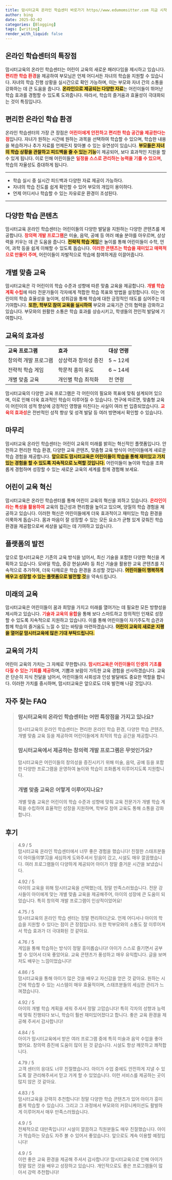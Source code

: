 ```yaml
---
title: 맘시터교육 온라인 학습센터 바로가기 https//www.edumomsitter.com 지금 시작하세요
author: bing
date: 2025-02-02
categories: [Blogging]
tags: [writing]
render_with_liquid: false
---
```



<h2 id='온라인 학습센터의 특장점'>온라인 학습센터의 특장점</h2>

<p>맘시터교육의 온라인 학습센터는 어린이 교육의 새로운 패러다임을 제시하고 있습니다. <b><span style="color: #ee2323;">편리한 학습 환경</span></b>을 제공하여 부모님은 언제 어디서든 자녀의 학습을 지원할 수 있습니다. 자녀의 학습 진행 상황을 실시간으로 확인 가능하며, 이는 부모와 자녀 간의 소통을 강화하는 데 큰 도움을 줍니다. <b><span style="background-color: #ffe066;">온라인으로 제공되는 다양한 자료</span></b>는 어린이들이 뛰어난 학습 효과를 경험할 수 있도록 도와줍니다. 따라서, 학습의 즐거움과 효율성이 극대화되는 것이 특징입니다.</p>

<h2 id='편리한 온라인 학습 환경'>편리한 온라인 학습 환경</h2>

<p>온라인 학습센터의 가장 큰 장점은 <b><span style="color: #ee2323;">어린이에게 안전하고 편리한 학습 공간을 제공한다는 점</span></b>입니다. 자녀가 원하는 시간에 원하는 과목을 선택하여 학습할 수 있으며, 학습한 내용을 복습하거나 추가 자료를 언제든지 찾아볼 수 있는 유연성이 있습니다. <b><span style="background-color: #ffe066;">부모들은 자녀의 학습 상황을 관찰하고 피드백을 줄 수 있는 기능</span></b>이 제공되어, 보다 효과적인 지원을 할 수 있게 됩니다. 이로 인해 어린이들은 <b><span style="color: #ee2323;">일정을 스스로 관리하는 능력을 기를 수 있으며</span></b>, 학습의 자율성도 증대하게 됩니다.</p>

<hr />

<ul>
    <li>학습 실시 중 실시간 피드백과 다양한 자료 제공이 가능하다.</li>
    <li>자녀의 학습 진도를 쉽게 확인할 수 있어 부모의 개입이 용이하다.</li>
    <li>언제 어디서나 학습할 수 있는 자유로운 환경이 조성된다.</li>
</ul>

<hr />

<h2 id='다양한 학습 콘텐츠'>다양한 학습 콘텐츠</h2>

<p>맘시터교육 온라인 학습센터는 어린이들의 다양한 발달을 지원하는 다양한 콘텐츠를 제공합니다. <b><span style="color: #ee2323;">창의력 개발 프로그램</span></b>은 미술, 음악, 공예 등 여러 예술 분야를 아우르며, 상상력을 키우는 데 큰 도움을 줍니다. <b><span style="background-color: #ffe066;">전략적 학습 게임</span></b>은 놀이를 통해 어린이들이 수학, 언어, 과학 등을 쉽게 이해할 수 있도록 돕습니다. <b><span style="color: #ee2323;">이러한 콘텐츠는 학습을 재미있고 매력적으로 만들어 주며</span></b>, 어린이들이 자발적으로 학습에 참여하게끔 이끌어줍니다.</p>

<h2 id='개별 맞춤 교육'>개별 맞춤 교육</h2>

<p>맘시터교육은 각 어린이의 학습 수준과 성향에 따른 맞춤 교육을 제공합니다. <b><span style="color: #ee2323;">개별 학습 계획 수립</span></b>에 따라 전문가들이 각자에게 적합한 학습 목표와 방법을 설정합니다. 이는 어린이의 학습 효율성을 높이며, 성취감을 통해 학습에 대한 긍정적인 태도를 심어주는 데 기여합니다. <b><span style="background-color: #ffe066;">또한, 학부모 참여 교육을 실시하여</span></b> 부모와 교육기관 간의 협력을 강화하고 있습니다. 부모와의 원활한 소통은 학습 효과를 상승시키고, 학생들의 전인적 발달에 기여합니다.</p>

<h2 id='교육의 효과성'>교육의 효과성</h2>

<table>
    <tr>
        <td><b>교육 프로그램</b></td>
        <td><b>효과</b></td>
        <td><b>대상 연령</b></td>
    </tr>
    <tr>
        <td>창의력 개발 프로그램</td>
        <td>상상력과 창의성 증진</td>
        <td>5 ~ 12세</td>
    </tr>
    <tr>
        <td>전략적 학습 게임</td>
        <td>학문적 흥미 유도</td>
        <td>6 ~ 14세</td>
    </tr>
    <tr>
        <td>개별 맞춤 교육</td>
        <td>개인별 학습 최적화</td>
        <td>전 연령</td>
    </tr>
</table>

<p>맘시터교육의 다양한 교육 프로그램은 각 어린이의 필요와 목표에 맞춰 설계되어 있으며, 이로 인해 더욱 효과적인 학습이 이루어질 수 있습니다. 연구에 따르면, 맞춤형 교육이 어린이의 성적 향상에 긍정적인 영향을 미친다는 사실이 여러 번 입증되었습니다. <b><span style="color: #ee2323;">교육의 효과성</span></b>은 전반적인 성적 향상 및 성격 발달 등 여러 방면에서 확인할 수 있습니다.</p>

<h2 id='마무리'>마무리</h2>

<p>맘시터교육 온라인 학습센터는 어린이 교육의 미래를 밝히는 혁신적인 플랫폼입니다. 안전하고 편리한 학습 환경, 다양한 교육 콘텐츠, 맞춤형 교육 방식이 어린이들에게 새로운 학습 경험을 제공합니다. <b><span style="background-color: #ffe066;">앞으로도 맘시터교육은 어린이들이 학습을 통해 재미있고 가치 있는 경험을 할 수 있도록 지속적으로 노력할 것입니다.</span></b> 어린이들이 놀이와 학습을 조화롭게 경험하며 성장할 수 있는 새로운 교육의 세계를 함께 경험해 보세요.</p>

<h2 id='어린이 교육 혁신'>어린이 교육 혁신</h2>

<p>맘시터교육은 온라인 학습센터를 통해 어린이 교육의 혁신을 꾀하고 있습니다. <b><span style="color: #ee2323;">온라인이라는 특성을 활용하여</span></b> 교육의 접근성과 편리함을 높이고 있으며, 양질의 학습 경험을 제공하고 있습니다. 이러한 혁신은 어린이들에게 더욱 효과적이고 재미있는 학습 환경을 이룩하게 돕습니다. 몸과 마음이 잘 성장할 수 있는 모든 요소가 균형 있게 갖춰진 학습 환경을 제공함으로써 세상을 넓히는 데 기여하고 있습니다.</p>

<h2 id='플랫폼의 발전'>플랫폼의 발전</h2>

<p>앞으로 맘시터교육은 기존의 교육 방식을 넘어서, 최신 기술을 포함한 다양한 혁신을 계획하고 있습니다. 모바일 학습, 증강 현실(AR) 등 최신 기술을 활용한 교육 콘텐츠를 지속적으로 추가하여, 더욱 다채로운 학습 환경을 조성할 것입니다. <b><span style="background-color: #ffe066;">어린이들이 행복하게 배우고 성장할 수 있는 플랫폼으로 발전할 것</span></b>을 약속드립니다.</p>

<h2 id='미래의 교육'>미래의 교육</h2>

<p>맘시터교육은 어린이들이 꿈과 희망을 가지고 미래를 열어가는 데 필요한 모든 방향성을 제시하고 있습니다. <b><span style="color: #ee2323;">기술과 교육의 융합</span></b>을 통해 보다 스마트하고 창의적인 인재로 성장할 수 있도록 지속적으로 지원하고 있습니다. 이를 통해 어린이들이 자기주도적 습관과 함께 학습의 즐거움도 느낄 수 있는 바탕을 마련하겠습니다. <b><span style="background-color: #ffe066;">어린이 교육의 새로운 지평을 열어갈 맘시터교육에 많은 기대 부탁드립니다.</span></b></p>

<h2 id='교육의 가치'>교육의 가치</h2>

<p>어린이 교육의 가치는 그 자체로 무한합니다. <b><span style="color: #ee2323;">맘시터교육은 어린이들이 인생의 기초를 다질 수 있는 기회를 제공</span></b>하며, 기쁨과 보람이 가득한 교육 경험을 선사하겠습니다. 교육은 단순히 지식 전달을 넘어서, 어린이들의 사회성과 인성 발달에도 중요한 역할을 합니다. 이러한 가치를 중시하며, 맘시터교육은 앞으로도 더욱 발전해 나갈 것입니다.</p>


<h2 id='자주_찾는_FAQ'>자주 찾는 FAQ</h2>
<div itemscope="" itemtype="https://schema.org/FAQPage"> 
<blockquote> 
<div itemscope="" itemprop="mainEntity" itemtype="https://schema.org/Question"> 
<h3 itemprop="name">맘시터교육의 온라인 학습센터는 어떤 특장점을 가지고 있나요?</h3> 
<div itemscope="" itemprop="acceptedAnswer" itemtype="https://schema.org/Answer"> 
<span itemprop="text"> 
<p>맘시터교육의 온라인 학습센터는 편리한 온라인 학습 환경, 다양한 학습 콘텐츠, 개별 맞춤 교육 등을 제공하여 어린이들에게 최적의 학습 공간을 제공합니다.</p> 
</span> 
</div> 
</div> 
<div itemscope="" itemprop="mainEntity" itemtype="https://schema.org/Question"> 
<h3 itemprop="name">맘시터교육에서 제공하는 창의력 개발 프로그램은 무엇인가요?</h3> 
<div itemscope="" itemprop="acceptedAnswer" itemtype="https://schema.org/Answer"> 
<span itemprop="text"> 
<p>맘시터교육은 어린이들의 창의성을 증진시키기 위해 미술, 음악, 공예 등을 포함한 다양한 프로그램을 운영하여 놀이와 학습이 조화롭게 이루어지도록 지원합니다.</p> 
</span> 
</div> 
</div> 
<div itemscope="" itemprop="mainEntity" itemtype="https://schema.org/Question"> 
<h3 itemprop="name">개별 맞춤 교육은 어떻게 이루어지나요?</h3> 
<div itemscope="" itemprop="acceptedAnswer" itemtype="https://schema.org/Answer"> 
<span itemprop="text"> 
<p>개별 맞춤 교육은 어린이의 학습 수준과 성향에 맞춰 교육 전문가가 개별 학습 계획을 수립하여 효율적인 성장을 지원하며, 학부모 참여 교육도 통해 소통을 강화합니다.</p> 
</span> 
</div> 
</div> 
</blockquote> 
</div>
<h2 id='후기'>후기</h2>
<div itemscope itemtype="https://schema.org/Product">
  <blockquote>
  <div itemprop="review" itemscope itemtype="https://schema.org/Review">
      <div itemprop="reviewRating" itemscope itemtype="https://schema.org/Rating"> <span itemprop="ratingValue">4.9</span> / <span itemprop="bestRating">5</span> </div>
      <span itemprop="reviewBody">맘시터교육 온라인 학습센터에서 너무 좋은 경험을 했습니다! 친절한 스태프분들이 아이들의学习을 세심하게 도와주셔서 믿음이 갔고, 시설도 매우 깔끔했습니다. 여러 프로그램들이 다양하게 제공되어 아이가 정말 즐거운 시간을 보냈습니다.</span>
  </div>
  <br>
  <div itemprop="review" itemscope itemtype="https://schema.org/Review">
      <div itemprop="reviewRating" itemscope itemtype="https://schema.org/Rating"> <span itemprop="ratingValue">4.92</span> / <span itemprop="bestRating">5</span> </div>
      <span itemprop="reviewBody">아이의 교육을 위해 맘시터교육을 선택했는데, 정말 만족스러웠습니다. 전문 강사들이 아이에게 맞는 개별 맞춤 교육을 제공해주어, 아이의 성장에 큰 도움이 되었습니다. 특히 창의력 개발 프로그램이 인상적이었어요!</span>
  </div>
  <br>
  <div itemprop="review" itemscope itemtype="https://schema.org/Review">
      <div itemprop="reviewRating" itemscope itemtype="https://schema.org/Rating"> <span itemprop="ratingValue">4.75</span> / <span itemprop="bestRating">5</span> </div>
      <span itemprop="reviewBody">맘시터교육의 온라인 학습 센터는 정말 편리하더군요. 언제 어디서나 아이의 학습을 지원할 수 있다는 점이 큰 장점입니다. 또한 학부모와의 소통도 잘 이루어져서 학습 효과가 더 극대화된 것 같아요.</span>
  </div>
  <br>
  <div itemprop="review" itemscope itemtype="https://schema.org/Review">
      <div itemprop="reviewRating" itemscope itemtype="https://schema.org/Rating"> <span itemprop="ratingValue">4.76</span> / <span itemprop="bestRating">5</span> </div>
      <span itemprop="reviewBody">게임을 통해 학습하는 방식이 정말 흥미롭습니다! 아이가 스스로 즐기면서 공부할 수 있어서 더욱 좋았어요. 교육 콘텐츠가 풍성하고 매우 유익합니다. 글을 보며 저도 배우는 느낌이었습니다!</span>
  </div>
  <br>
  <div itemprop="review" itemscope itemtype="https://schema.org/Review">
      <div itemprop="reviewRating" itemscope itemtype="https://schema.org/Rating"> <span itemprop="ratingValue">4.86</span> / <span itemprop="bestRating">5</span> </div>
      <span itemprop="reviewBody">맘시터교육을 통해 아이가 많은 것을 배우고 자신감을 얻은 것 같아요. 원하는 시간에 학습할 수 있는 시스템이 매우 효율적이며, 스태프분들의 세심한 관리가 느껴졌습니다.</span>
  </div>
  <br>
  <div itemprop="review" itemscope itemtype="https://schema.org/Review">
      <div itemprop="reviewRating" itemscope itemtype="https://schema.org/Rating"> <span itemprop="ratingValue">4.92</span> / <span itemprop="bestRating">5</span> </div>
      <span itemprop="reviewBody">아이의 개별 학습 계획을 세워 주셔서 정말 고맙습니다! 특히 각자의 성향과 능력에 맞춰 진행되다 보니, 학습이 훨씬 재미있어졌다고 합니다. 좋은 교육 환경을 제공해 주셔서 감사합니다!</span>
  </div>
  <br>
  <div itemprop="review" itemscope itemtype="https://schema.org/Review">
      <div itemprop="reviewRating" itemscope itemtype="https://schema.org/Rating"> <span itemprop="ratingValue">4.84</span> / <span itemprop="bestRating">5</span> </div>
      <span itemprop="reviewBody">아이가 맘시터교육에서 받은 여러 프로그램 중에 특히 미술과 음악 수업을 좋아했어요. 창의력 증진에 도움이 많이 된 것 같습니다. 시설도 항상 깨끗하고 쾌적합니다.</span>
  </div>
  <br>
  <div itemprop="review" itemscope itemtype="https://schema.org/Review">
      <div itemprop="reviewRating" itemscope itemtype="https://schema.org/Rating"> <span itemprop="ratingValue">4.79</span> / <span itemprop="bestRating">5</span> </div>
      <span itemprop="reviewBody">고객 센터의 응대도 너무 친절했습니다. 아이가 수업 중에도 안전하게 지낼 수 있도록 잘 관리해주셔서 믿고 가게 할 수 있었습니다. 이런 서비스를 제공하는 곳이 많지 않은 것 같아요.</span>
  </div>
  <br>
  <div itemprop="review" itemscope itemtype="https://schema.org/Review">
      <div itemprop="reviewRating" itemscope itemtype="https://schema.org/Rating"> <span itemprop="ratingValue">4.83</span> / <span itemprop="bestRating">5</span> </div>
      <span itemprop="reviewBody">맘시터교육을 강력히 추천합니다! 정말 다양한 학습 콘텐츠가 있어 아이가 흥미롭게 학습할 수 있습니다. 그리고 그 과정에서 부모와의 커뮤니케이션도 활발하게 이루어져서 매우 만족스러웠습니다.</span>
  </div>
  <br>
  <div itemprop="review" itemscope itemtype="https://schema.org/Review">
      <div itemprop="reviewRating" itemscope itemtype="https://schema.org/Rating"> <span itemprop="ratingValue">4.9</span> / <span itemprop="bestRating">5</span> </div>
      <span itemprop="reviewBody">전체적으로 대만족입니다! 시설이 깔끔하고 직원분들도 매우 친절했습니다. 아이가 학습하는 모습도 자주 볼 수 있어서 좋았습니다. 앞으로도 계속 이용할 예정입니다!</span>
  </div>
  <br>
  <div itemprop="review" itemscope itemtype="https://schema.org/Review">
      <div itemprop="reviewRating" itemscope itemtype="https://schema.org/Rating"> <span itemprop="ratingValue">4.9</span> / <span itemprop="bestRating">5</span> </div>
      <span itemprop="reviewBody">이런 좋은 교육 환경을 제공해 주셔서 감사합니다! 맘시터교육으로 인해 아이가 정말 많은 것을 배우고 성장하고 있습니다. 개인적으로도 좋은 프로그램들이 많아서 강력 추천합니다!</span>
  </div>
  </blockquote>
</div>
